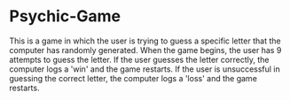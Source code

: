 # Psychic-Game

This is a game in which the user is trying to guess a specific letter that the computer has randomly generated. When the game begins, the user has 9 attempts to guess the letter. If the user guesses the letter correctly, the computer logs a 'win' and the game restarts. If the user is unsuccessful in guessing the correct letter, the computer logs a 'loss' and the game restarts.

